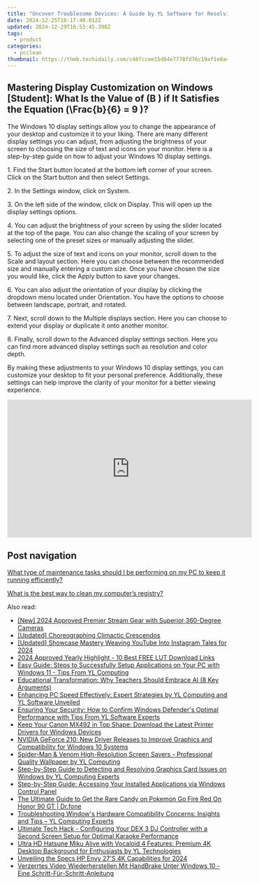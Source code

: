 ```yaml
---
title: "Uncover Troublesome Devices: A Guide by YL Software for Resolving Technical Glitches"
date: 2024-12-25T16:17:40.812Z
updated: 2024-12-29T16:53:45.398Z
tags:
  - product
categories:
  - pcclean
thumbnail: https://thmb.techidaily.com/c48fccee15d64e7778fd76c19af1e8a44abed6b45fe483336543f1981668afa0.jpg
---
```


## Mastering Display Customization on Windows [Student]: What Is the Value of \(B \) if It Satisfies the Equation \(\Frac{b}{6} = 9 \)?

The Windows 10 display settings allow you to change the appearance of your desktop and customize it to your liking. There are many different display settings you can adjust, from adjusting the brightness of your screen to choosing the size of text and icons on your monitor. Here is a step-by-step guide on how to adjust your Windows 10 display settings. 

1\. Find the Start button located at the bottom left corner of your screen. Click on the Start button and then select Settings.

2\. In the Settings window, click on System.

3\. On the left side of the window, click on Display. This will open up the display settings options. 

4\. You can adjust the brightness of your screen by using the slider located at the top of the page. You can also change the scaling of your screen by selecting one of the preset sizes or manually adjusting the slider.

5\. To adjust the size of text and icons on your monitor, scroll down to the Scale and layout section. Here you can choose between the recommended size and manually entering a custom size. Once you have chosen the size you would like, click the Apply button to save your changes.

6\. You can also adjust the orientation of your display by clicking the dropdown menu located under Orientation. You have the options to choose between landscape, portrait, and rotated.

7\. Next, scroll down to the Multiple displays section. Here you can choose to extend your display or duplicate it onto another monitor.

8\. Finally, scroll down to the Advanced display settings section. Here you can find more advanced display settings such as resolution and color depth. 

By making these adjustments to your Windows 10 display settings, you can customize your desktop to fit your personal preference. Additionally, these settings can help improve the clarity of your monitor for a better viewing experience.

<!-- affiliate ads begin -->
<iframe width="560" height="315" src="https://www.youtube.com/embed/AQn0MYjIfyI?si=rIdjT-qMRpjpJXXa" title="YouTube video player" frameborder="0" allow="accelerometer; autoplay; clipboard-write; encrypted-media; gyroscope; picture-in-picture; web-share" referrerpolicy="strict-origin-when-cross-origin" allowfullscreen></iframe>
<!-- affiliate ads end -->

## Post navigation

[What type of maintenance tasks should I be performing on my PC to keep it running efficiently?](https://tools.techidaily.com/pcclean/products/)

[What is the best way to clean my computer’s registry?](https://tools.techidaily.com/pcclean/products/)

<ins class="adsbygoogle"
     style="display:block"
     data-ad-format="autorelaxed"
     data-ad-client="ca-pub-7571918770474297"
     data-ad-slot="1223367746"></ins>

<ins class="adsbygoogle"
     style="display:block"
     data-ad-client="ca-pub-7571918770474297"
     data-ad-slot="8358498916"
     data-ad-format="auto"
     data-full-width-responsive="true"></ins>

<span class="atpl-alsoreadstyle">Also read:</span>
<div><ul>
<li><a href="https://fox-direct.techidaily.com/new-2024-approved-premier-stream-gear-with-superior-360-degree-cameras/"><u>[New] 2024 Approved Premier Stream Gear with Superior 360-Degree Cameras</u></a></li>
<li><a href="https://youtube-webster.techidaily.com/ed-choreographing-climactic-crescendos/"><u>[Updated] Choreographing Climactic Crescendos</u></a></li>
<li><a href="https://instagram-video-files.techidaily.com/updated-showcase-mastery-weaving-youtube-into-instagram-tales-for-2024/"><u>[Updated] Showcase Mastery Weaving YouTube Into Instagram Tales for 2024</u></a></li>
<li><a href="https://article-tips.techidaily.com/2024-approved-yearly-highlight-10-best-free-lut-download-links/"><u>2024 Approved Yearly Highlight - 10 Best FREE LUT Download Links</u></a></li>
<li><a href="https://win-cloud.techidaily.com/easy-guide-steps-to-successfully-setup-applications-on-your-pc-with-windows-11-tips-from-yl-computing/"><u>Easy Guide: Steps to Successfully Setup Applications on Your PC with Windows 11 - Tips From YL Computing</u></a></li>
<li><a href="https://tech-savvy.techidaily.com/educational-transformation-why-teachers-should-embrace-ai-8-key-arguments/"><u>Educational Transformation: Why Teachers Should Embrace AI (8 Key Arguments)</u></a></li>
<li><a href="https://win-cloud.techidaily.com/enhancing-pc-speed-effectively-expert-strategies-by-yl-computing-and-yl-software-unveiled/"><u>Enhancing PC Speed Effectively: Expert Strategies by YL Computing and YL Software Unveiled</u></a></li>
<li><a href="https://win-cloud.techidaily.com/ensuring-your-security-how-to-confirm-windows-defenders-optimal-performance-with-tips-from-yl-software-experts/"><u>Ensuring Your Security: How to Confirm Windows Defender's Optimal Performance with Tips From YL Software Experts</u></a></li>
<li><a href="https://driver-download.techidaily.com/keep-your-canon-mx492-in-top-shape-download-the-latest-printer-drivers-for-windows-devices/"><u>Keep Your Canon MX492 in Top Shape: Download the Latest Printer Drivers for Windows Devices</u></a></li>
<li><a href="https://hardware-help.techidaily.com/nvidia-geforce-210-new-driver-releases-to-improve-graphics-and-compatibility-for-windows-10-systems/"><u>NVIDIA GeForce 210: New Driver Releases to Improve Graphics and Compatibility for Windows 10 Systems</u></a></li>
<li><a href="https://win-cloud.techidaily.com/spider-man-and-venom-high-resolution-screen-savers-professional-quality-wallpaper-by-yl-computing/"><u>Spider-Man & Venom High-Resolution Screen Savers - Professional Quality Wallpaper by YL Computing</u></a></li>
<li><a href="https://win-cloud.techidaily.com/step-by-step-guide-to-detecting-and-resolving-graphics-card-issues-on-windows-by-yl-computing-experts/"><u>Step-by-Step Guide to Detecting and Resolving Graphics Card Issues on Windows by YL Computing Experts</u></a></li>
<li><a href="https://win-cloud.techidaily.com/step-by-step-guide-accessing-your-installed-applications-via-windows-control-panel/"><u>Step-by-Step Guide: Accessing Your Installed Applications via Windows Control Panel</u></a></li>
<li><a href="https://pokemon-go-android.techidaily.com/the-ultimate-guide-to-get-the-rare-candy-on-pokemon-go-fire-red-on-honor-90-gt-drfone-by-drfone-virtual-android/"><u>The Ultimate Guide to Get the Rare Candy on Pokemon Go Fire Red On Honor 90 GT | Dr.fone</u></a></li>
<li><a href="https://win-cloud.techidaily.com/troubleshooting-windows-hardware-compatibility-concerns-insights-and-tips-yl-computing-experts/"><u>Troubleshooting Window's Hardware Compatibility Concerns: Insights and Tips – YL Computing Experts</u></a></li>
<li><a href="https://win-cloud.techidaily.com/ultimate-tech-hack-configuring-your-dex-3-dj-controller-with-a-second-screen-setup-for-optimal-karaoke-performance/"><u>Ultimate Tech Hack - Configuring Your DEX 3 DJ Controller with a Second Screen Setup for Optimal Karaoke Performance</u></a></li>
<li><a href="https://win-cloud.techidaily.com/ultra-hd-hatsune-miku-alive-with-vocaloid-4-features-premium-4k-desktop-background-for-enthusiasts-by-yl-technologies/"><u>Ultra HD Hatsune Miku Alive with Vocaloid 4 Features: Premium 4K Desktop Background for Enthusiasts by YL Technologies</u></a></li>
<li><a href="https://some-approaches.techidaily.com/unveiling-the-specs-hp-envy-27s-4k-capabilities-for-2024/"><u>Unveiling the Specs HP Envy 27'S 4K Capabilities for 2024</u></a></li>
<li><a href="https://discover-guides.techidaily.com/verzerrtes-video-wiederherstellen-mit-handbrake-unter-windows-10-eine-schritt-fur-schritt-anleitung/"><u>Verzerrtes Video Wiederherstellen Mit HandBrake Unter Windows 10 - Eine Schritt-Für-Schritt-Anleitung</u></a></li>
</ul></div>


